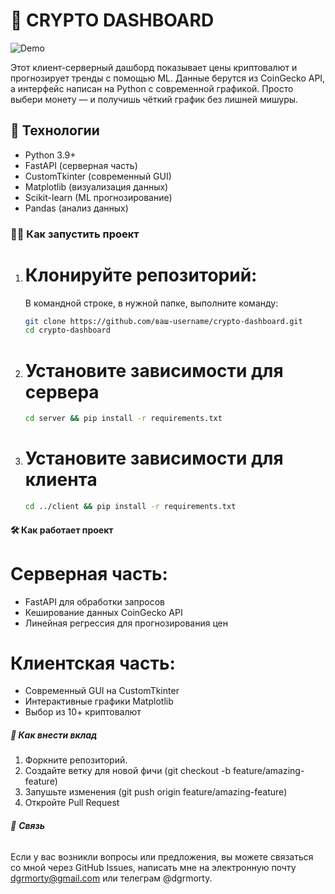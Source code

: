 # 💎 CRYPTO DASHBOARD

![Demo](https://steamuserimages-a.akamaihd.net/ugc/958603887331737197/95FF99272F00685E8A17A79F804E1059E549E6B1/?imw=512&amp;imh=393&amp;ima=fit&amp;impolicy=Letterbox&amp;imcolor=%23000000&amp;letterbox=true)

Этот клиент-серверный дашборд показывает цены криптовалют и прогнозирует тренды с помощью ML. Данные берутся из CoinGecko API, а интерфейс написан на Python с современной графикой. Просто выбери монету — и получишь чёткий график без лишней мишуры.

## 🚀 **Технологии**

- Python 3.9+
- FastAPI (серверная часть)
- CustomTkinter (современный GUI)
- Matplotlib (визуализация данных)
- Scikit-learn (ML прогнозирование)
- Pandas (анализ данных)


### 🧑‍💻 **Как запустить проект**

1. # **Клонируйте репозиторий:**

   В командной строке, в нужной папке, выполните команду:
   
   ```bash
   git clone https://github.com/ваш-username/crypto-dashboard.git
   cd crypto-dashboard


2. # **Установите зависимости для сервера**
   
   ```bash
   cd server && pip install -r requirements.txt

3. # **Установите зависимости для клиента**

   ```bash
   cd ../client && pip install -r requirements.txt

#### 🛠️ **Как работает проект**

# Серверная часть:

- FastAPI для обработки запросов
- Кеширование данных CoinGecko API
- Линейная регрессия для прогнозирования цен

# Клиентская часть:

- Современный GUI на CustomTkinter
- Интерактивные графики Matplotlib
- Выбор из 10+ криптовалют


##### 🤝 **Как внести вклад**

1. Форкните репозиторий.
2. Создайте ветку для новой фичи (git checkout -b feature/amazing-feature)
3. Запушьте изменения (git push origin feature/amazing-feature)
4. Откройте Pull Request


###### 💬 **Связь**

Если у вас возникли вопросы или предложения, вы можете связаться со мной через GitHub Issues, написать мне на электронную почту dgrmorty@gmail.com или телеграм @dgrmorty.




   